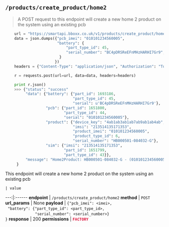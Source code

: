 ## `/products/create_product/home2`

> A POST request to this endpoint will create a new home 2 product on the system using an existing pcb

```python
    url = "https://smartapi.bboxx.co.uk/v1/products/create_product/home2"
    data = json.dumps({"pcb_imei": "010101234560005",
                       "battery": {
                           "part_type_id": 45,
                           "serial_number": "BC4pDRSReEFnMHzHARHI7Gr9",
                        }
                      })
    headers = {"Content-Type": "application/json", "Authorization": "Token token=" + A_VALID_TOKEN}

    r = requests.post(url=url, data=data, headers=headers)

    print r.json()
    >>> {"status": "success"
         "data": {"battery": {"part_id": 1693186,
                              "part_type_id": 45,
                              "serial": u'BC4pDRSReEFnMHzHARHI7Gr9'},
                  "pcb": {"part_id": 1651800,
                          "part_type_id": 44,
                          "serial": "010101234560005"},
                  "product": {"device_key": "4ab1ab3ab1ab7ab9ab1ab4ab",
                              "imsi": "213514135171353",
                              "product_imei": "010101234560005",
                              "product_type_id": 6,
                              "serial_number": "HB000501-084032-G"},
                  "sim": {"imsi": "213514135171353",
                          "part_id": 1651799,
                          "part_type_id": 43}},
         "message": "Home2Product: HB000501-084032-G - (010101234560005) created.",
     }
```

This endpoint will create a new home 2 product on the system using an existing pcb

    | value
---:|:------
__endpoint__ | `/products/create_product/home2`
__method__ | `POST`
__url_params__ | None
__payload__ | `{"pcb_imei": <imei>,`<br>&nbsp;&nbsp;`"battery": {"part_type_id": <part_type_id>,`<br>&nbsp;&nbsp;&nbsp;&nbsp;&nbsp;&nbsp;&nbsp;&nbsp;&nbsp;&nbsp;&nbsp;&nbsp;&nbsp;&nbsp;&nbsp;&nbsp;&nbsp;&nbsp;&nbsp;&nbsp;&nbsp;&nbsp;&nbsp;&nbsp;`"serial_number": <serial_number>}`<br>`}`
__response__ | 200
__permissions__ | <font color="Crimson">__`FACTORY`__</font>

